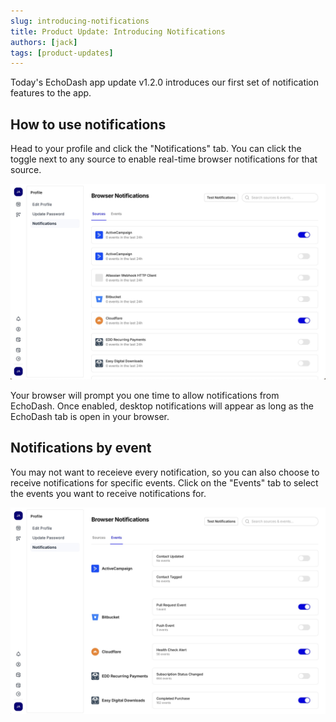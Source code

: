 ```yaml
---
slug: introducing-notifications
title: Product Update: Introducing Notifications
authors: [jack]
tags: [product-updates]
---
```


Today's EchoDash app update v1.2.0 introduces our first set of notification features to the app.

## How to use notifications

Head to your profile and click the "Notifications" tab. You can click the toggle next to any source to enable real-time browser notifications for that source.

![Notifications by source](./notifications-by-source.jpg)

Your browser will prompt you one time to allow notifications from EchoDash. Once enabled, desktop notifications will appear as long as the EchoDash tab is open in your browser.

## Notifications by event

<!-- truncate -->

You may not want to receieve every notification, so you can also choose to receive notifications for specific events. Click on the "Events" tab to select the events you want to receive notifications for.

![Notifications by event](./notifications-by-event.jpg)

